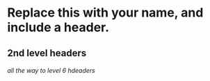 # Replace this with your name, and include a header.
## 2nd level headers
###### all the way to level 6 hdeaders
